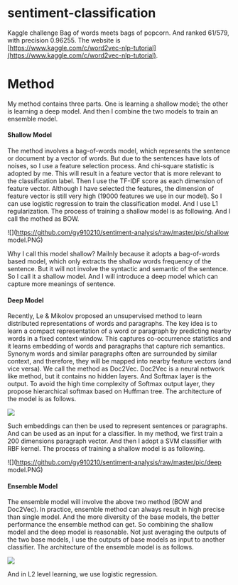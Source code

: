 # sentiment-classification
Kaggle challenge Bag of words meets bags of popcorn. And ranked 61/579, with precision 0.96255.
The website is [https://www.kaggle.com/c/word2vec-nlp-tutorial](https://www.kaggle.com/c/word2vec-nlp-tutorial).

# Method
My method contains three parts. One is learning a shallow model; the other is learning a deep model. And then I combine the two models to train an ensemble model. 

#### Shallow Model
The method involves a bag-of-words model, which represents the sentence or document by a vector of words. But due to the sentences have lots of noises, so I use a feature selection process. And chi-square statistic is adopted by me. This will result in a feature vector that is more relevant to the classification label. Then I use the TF-IDF score as each dimension of feature vector. Although I have selected the features, the dimension of feature vector is still very high (19000 features we use in our model). So I can use logistic regression to train the classification model. And I use L1 regularization. The process of training a shallow model is as following. And I call the mothed as BOW.

![](https://github.com/gy910210/sentiment-analysis/raw/master/pic/shallow model.PNG)

Why I call this model shallow? MaiInly because it adopts a bag-of-words based model, which only extracts the shallow words frequency of the sentence. But it will not involve the syntactic and semantic of the sentence. So I call it a shallow model. And I will introduce a deep model which can capture more meanings of sentence.

#### Deep Model
Recently, Le & Mikolov proposed an unsupervised method to learn distributed representations of words and paragraphs. The key idea is to learn a compact representation of a word or paragraph by predicting nearby words in a fixed context window. This captures co-occurrence statistics and it learns embedding of words and paragraphs that capture rich semantics. Synonym words and similar paragraphs often are surrounded by similar context, and therefore, they will be mapped into nearby feature vectors (and vice versa). We call the method as Doc2Vec. Doc2Vec is a neural network like method, but it contains no hidden layers. And Softmax layer is the output. To avoid the high time complexity of Softmax output layer, they propose hierarchical softmax based on Huffman tree. The architecture of the model is as follows.

![](https://github.com/gy910210/sentiment-analysis/raw/master/pic/doc2vec.PNG)

Such embeddings can then be used to represent sentences or paragraphs. And can be used as an input for a classifier. In my method, we first train a 200 dimensions paragraph vector. And then I adopt a SVM classifier with RBF kernel.
The process of training a shallow model is as following.

![](https://github.com/gy910210/sentiment-analysis/raw/master/pic/deep model.PNG)

#### Ensemble Model
The ensemble model will involve the above two method (BOW and Doc2Vec). In practice, ensemble method can always result in high precise than single model. And the more diversity of the base models, the better performance the ensemble method can get. So combining the shallow model and the deep model is reasonable. Not just averaging the outputs of the two base models, I use the outputs of base models as input to another classifier. The architecture of the ensemble model is as follows.

![](https://github.com/gy910210/sentiment-analysis/raw/master/pic/ensemble.PNG)

And in L2 level learning, we use logistic regression.

